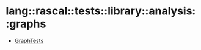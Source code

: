 # lang::rascal::tests::library::analysis::graphs


   * [GraphTests](/docs/Library/lang/rascal/tests/library/analysis/graphs/GraphTests.md)